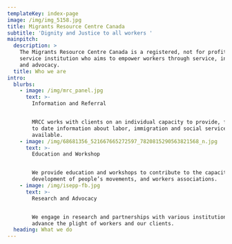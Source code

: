 ```yaml
---
templateKey: index-page
image: /img/img_5158.jpg
title: Migrants Resource Centre Canada
subtitle: 'Dignity and Justice to all workers '
mainpitch:
  description: >
    The Migrants Resource Centre Canada is a registered, not for profit, migrant
    service institution who aims to empower workers through service, information
    and advocacy.
  title: Who we are
intro:
  blurbs:
    - image: /img/mrc_panel.jpg
      text: >-
        Information and Referral 


        MRCC works with clients on an individual capacity to provide, free, up
        to date information about labor, immigration and social services
        available. 
    - image: /img/68681356_521667665272597_7820815290563821568_n.jpg
      text: >-
        Education and Workshop 


        We provide education and workshops to contribute to the capacity
        development of people’s movements, and workers associations. 
    - image: /img/isepp-fb.jpg
      text: >-
        Research and Advocacy 


        We engage in research and partnerships with various institutions to
        advance the plight of workers and our clients. 
  heading: What we do
---
```


